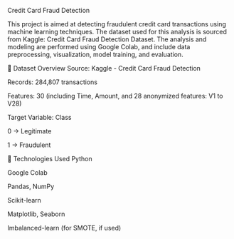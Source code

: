 Credit Card Fraud Detection



This project is aimed at detecting fraudulent credit card transactions using machine learning techniques. The dataset used for this analysis is sourced from Kaggle: Credit Card Fraud Detection Dataset. The analysis and modeling are performed using Google Colab, and include data preprocessing, visualization, model training, and evaluation.

📁 Dataset Overview
Source: Kaggle - Credit Card Fraud Detection

Records: 284,807 transactions

Features: 30 (including Time, Amount, and 28 anonymized features: V1 to V28)

Target Variable: Class

0 → Legitimate

1 → Fraudulent

🚀 Technologies Used
Python

Google Colab

Pandas, NumPy

Scikit-learn

Matplotlib, Seaborn

Imbalanced-learn (for SMOTE, if used)
